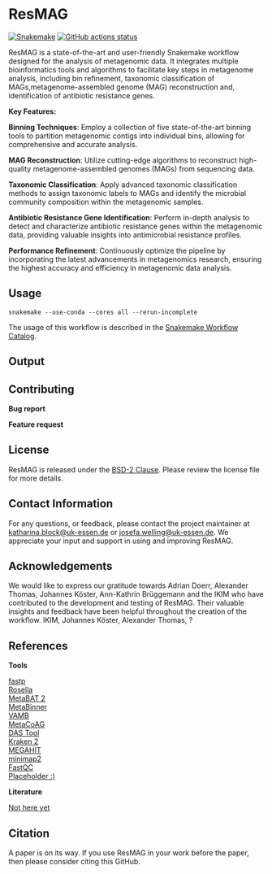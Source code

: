 # ResMAG

[![Snakemake](https://img.shields.io/badge/snakemake-≥6.3.0-brightgreen.svg)](https://snakemake.github.io)
[![GitHub actions status](https://github.com/<owner>/<repo>/workflows/Tests/badge.svg?branch=main)](https://github.com/<owner>/<repo>/actions?query=branch%3Amain+workflow%3ATests)


ResMAG is a state-of-the-art and user-friendly Snakemake workflow designed for the analysis of metagenomic data. It integrates multiple bioinformatics tools and algorithms to facilitate key steps in metagenome analysis, including bin refinement, taxonomic classification of MAGs,metagenome-assembled genome (MAG) reconstruction and, identification of antibiotic resistance genes.<br />

**Key Features:**<br />

**Binning Techniques**: Employ a collection of five state-of-the-art binning tools to partition metagenomic contigs into individual bins, allowing for comprehensive and accurate analysis.<br />

**MAG Reconstruction**: Utilize cutting-edge algorithms to reconstruct high-quality metagenome-assembled genomes (MAGs) from sequencing data.<br />

**Taxonomic Classification**: Apply advanced taxonomic classification methods to assign taxonomic labels to MAGs and identify the microbial community composition within the metagenomic samples.<br />

**Antibiotic Resistance Gene Identification**: Perform in-depth analysis to detect and characterize antibiotic resistance genes within the metagenomic data, providing valuable insights into antimicrobial resistance profiles.<br />

**Performance Refinement**: Continuously optimize the pipeline by incorporating the latest advancements in metagenomics research, ensuring the highest accuracy and efficiency in metagenomic data analysis.<br />


## Usage

```snakemake --use-conda --cores all --rerun-incomplete```

The usage of this workflow is described in the [Snakemake Workflow Catalog](https://snakemake.github.io/snakemake-workflow-catalog/?usage=<owner>%2F<repo>).

## Output

## Contributing

**Bug report**

**Feature request**

## License

ResMAG is released under the [BSD-2 Clause](https://www.open-xchange.com/hubfs/2_Clause_BSD_License.pdf?hsLang=en). Please review the license file for more details.

## Contact Information

For any questions, or feedback, please contact the project maintainer at katharina.block@uk-essen.de or josefa.welling@uk-essen.de. We appreciate your input and support in using and improving ResMAG.

## Acknowledgements

We would like to express our gratitude towards Adrian Doerr, Alexander Thomas, Johannes Köster, Ann-Kathrin Brüggemann and the IKIM who have contributed to the development and testing of ResMAG. Their valuable insights and feedback have been helpful throughout the creation of the workflow.
IKIM, Johannes Köster, Alexander Thomas, ?

## References

**Tools**

[fastp](https://doi.org/10.1093/bioinformatics/bty560)<br />
[Rosella](https://github.com/rhysnewell/rosella)<br />
[MetaBAT 2](https://doi.org/10.7717%2Fpeerj.7359)<br />
[MetaBinner](https://doi.org/10.1186/s13059-022-02832-6)<br />
[VAMB](https://doi.org/10.1038/s41587-020-00777-4)<br />
[MetaCoAG](https://doi.org/10.1101/2021.09.10.459728)<br />
[DAS Tool](https://doi.org/10.1038/s41564-018-0171-1)<br />
[Kraken 2](https://doi.org/10.1186/s13059-019-1891-0)<br />
[MEGAHIT](https://doi.org/10.1093/bioinformatics/btv033)<br />
[minimap2](https://doi.org/10.1093/bioinformatics/bty191)<br />
[FastQC](https://snakemake.github.io)<br />
[Placeholder :)](https://snakemake.github.io)<br />



**Literature**

[Not here yet](https://www.lipsum.com/feed/html)

## Citation

A paper is on its way. If you use ResMAG in your work before the paper, then please consider citing this GitHub.
